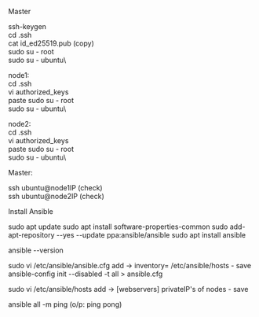 Master

ssh-keygen\
cd .ssh\
cat id_ed25519.pub (copy)\
sudo su - root\
sudo su - ubuntu\

node1:\
cd .ssh\
vi authorized_keys\
paste
sudo su - root\
sudo su - ubuntu\

node2:\
cd .ssh\
vi authorized_keys\
paste
sudo su - root\
sudo su - ubuntu\

Master:

ssh ubuntu@node1IP (check)\
ssh ubuntu@node2IP (check)

Install Ansible

sudo apt update
sudo apt install software-properties-common
sudo add-apt-repository --yes --update ppa:ansible/ansible
sudo apt install ansible

ansible --version

sudo vi /etc/ansible/ansible.cfg
add -> inventory= /etc/ansible/hosts - save
ansible-config init --disabled -t all > ansible.cfg

sudo vi /etc/ansible/hosts
add -> [webservers]
privateIP's of nodes - save

ansible all -m ping (o/p: ping pong)







